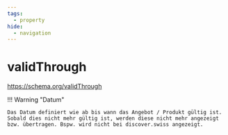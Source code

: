 ```yaml
---
tags:
  - property
hide:
  - navigation
---
```


# validThrough
https://schema.org/validThrough


!!! Warning "Datum"

    Das Datum definiert wie ab bis wann das Angebot / Produkt gültig ist.
    Sobald dies nicht mehr gültig ist, werden diese nicht mehr angezeigt bzw. übertragen. Bspw. wird nicht bei discover.swiss angezeigt.